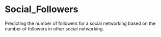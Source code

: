 # Social_Followers
Predicting the number of followers for a social networking based on the number of followers in other social networking. 
